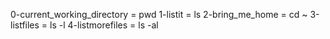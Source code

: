 0-current_working_directory = pwd
1-listit = ls
2-bring_me_home = cd ~
3-listfiles = ls -l
4-listmorefiles = ls -al
